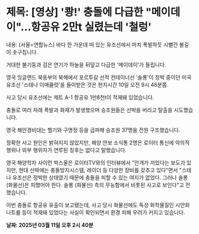 # **제목: [영상] '쾅!' 충돌에 다급한 "메이데이"…항공유 2만t 실렸는데 '철렁'**

  내용: (서울=연합뉴스) 바다 한 가운데 떠 있는 유조선에서 마치 폭발하듯 시뻘건 불길이 솟구칩니다.  

거대한 불기둥과 검은 연기가 하늘을 뒤덮고 다급한 '메이데이'가 들립니다.  

영국 잉글랜드 북동부의 북해에서 포르투갈 선적 컨테이너선 '솔롱'이 정박 중이던 미국 유조선 '스테나 이매큘럿'을 들이받은 것은 현지시간 10일 오전 9시 48분쯤.  

사고 당시 유조선에는 제트 A-1 항공유 1만8천t이 적재돼 있었습니다.  

충돌로 여러 차례 폭발과 화재가 발생했으며 승조원들은 선박을 버리고 탈출을 시도했습니다.  

영국 해안경비대는 헬기와 구명정 등을 급파해 승조원 37명을 전원 구조했습니다.  

정확한 사고 원인은 밝혀지지 않았지만, 해양 안보 소식통 2명은 로이터 통신에 악의적 행위나 외부 행위자가 연루된 징후는 없다고 말했습니다.  

영국 해양학자 사이먼 박스올은 로이터TV와의 인터뷰에서 "안개가 끼었다는 보도가 있지만, 현대 선박에는 충돌방지시스템, 레이더 등 다양한 장비를 갖추고 있다"면서 "스테나 유조선은 정박한 상태였기 때문에 충돌을 피할 수 있는 여지가 없었다. 그러나 솔롱(화물선)은 피했어야 한다. 솔롱 (화물선) 측의 무능함에서 비롯된 사고로 보인다"고 전했습니다.  

이번 충돌로 항공유 유출이 보고됐는데, 사고 당시 화물선에도 독성 화학물질인 시안화나트륨 등이 적재돼 있었다는 사실이 확인되면서 환경 피해 우려가 커지고 있습니다.

  **날짜: 2025년 03월 11일 오후 2시 40분**